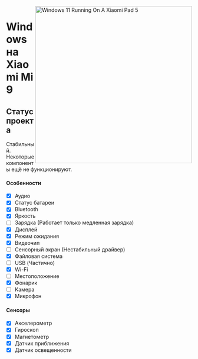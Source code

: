 ﻿<img align="right" src="https://raw.githubusercontent.com/erdilS/Port-Windows-11-Xiaomi-Pad-5/main/nabu.png" width="425" alt="Windows 11 Running On A Xiaomi Pad 5">

# Windows на Xiaomi Mi 9

## Статус проекта

Стабильный. Некоторые компоненты ещё не функционируют.

#### Особенности

- [X] Аудио
- [X] Статус батареи
- [X] Bluetooth
- [X] Яркость
- [ ] Зарядка (Работает только медленная зарядка)
- [X] Дисплей
- [X] Режим ожидания
- [X] Видеочип
- [ ] Сенсорный экран (Нестабильный драйвер)
- [X] Файловая система
- [ ] USB (Частично)
- [X] Wi-Fi
- [ ] Местоположение
- [X] Фонарик
- [ ] Камера
- [X] Микрофон

#### Сенсоры

- [X] Акселерометр
- [X] Гироскоп
- [X] Магнетометр
- [X] Датчик приближения
- [X] Датчик освещенности
